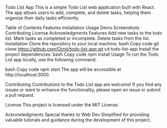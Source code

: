 Todo List App
This is a simple Todo List web application built with React. The app allows users to add, complete, and delete tasks, helping them organize their daily tasks efficiently.

Table of Contents
Features
Installation
Usage
Demo
Screenshots
Contributing
License
Acknowledgments
Features
Add new tasks to the todo list.
Mark tasks as completed or incomplete.
Delete tasks from the list.
Installation
Clone the repository to your local machine:
bash
Copy code
git clone https://github.com/Oimit/todo-list-app.git
cd todo-list-app
Install the project dependencies:
bash
Copy code
npm install
Usage
To run the Todo List app locally, use the following command:

bash
Copy code
npm start
The app will be accessible at http://localhost:3000.

Contributing
Contributions to the Todo List app are welcome! If you find any issues or want to enhance the functionality, please open an issue or submit a pull request.

License
This project is licensed under the MIT License.

Acknowledgments
Special thanks to Web Dev Simplified for providing valuable tutorials and guidance during the development of this project.
